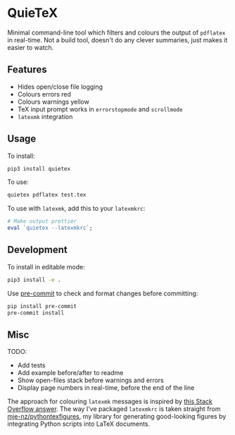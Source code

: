 # QuieTeX
Minimal command-line tool which filters and colours the output of `pdflatex` in real-time.
Not a build tool, doesn't do any clever summaries, just makes it easier to watch.



## Features
* Hides open/close file logging
* Colours errors red
* Colours warnings yellow
* TeX input prompt works in `errorstopmode` and `scrollmode`
* `latexmk` integration



## Usage
To install:
```bash
pip3 install quietex
```

To use:
```bash
quietex pdflatex test.tex
```

To use with `latexmk`, add this to your `latexmkrc`:
```perl
# Make output prettier
eval `quietex --latexmkrc`;
```



## Development
To install in editable mode:
```bash
pip3 install -e .
```

Use [pre-commit](https://pre-commit.com) to check and format changes before committing:
```bash
pip install pre-commit
pre-commit install
```



## Misc
TODO:
* Add tests
* Add example before/after to readme
* Show open-files stack before warnings and errors
* Display page numbers in real-time, before the end of the line

The approach for colouring `latexmk` messages is inspired by [this Stack Overflow answer](https://tex.stackexchange.com/a/406370).
The way I've packaged `latexmkrc` is taken straight from [mje-nz/pythontexfigures](https://github.com/mje-nz/pythontexfigure), my library for generating good-looking figures by integrating Python scripts into LaTeX documents.
